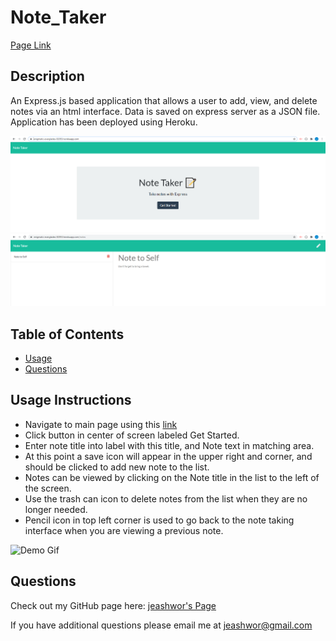 # Note_Taker
[Page Link](https://enigmatic-everglades-82053.herokuapp.com/)

## Description

An Express.js based application that allows a user to add, view, and delete notes via an html interface.  Data is saved on express server as a JSON file. Application has been deployed using Heroku. 

![Main Page](./assets/mainPage.png)
![Notes Page](./assets/notePagewNote.png)

## Table of Contents

* [Usage](#usage-instructions)  
* [Questions](#questions)

## Usage Instructions

* Navigate to main page using this [link](https://enigmatic-everglades-82053.herokuapp.com/)
* Click button in center of screen labeled Get Started.
* Enter note title into label with this title, and Note text in matching area.
* At this point a save icon will appear in the upper right and corner, and should be clicked to add new note to the list. 
* Notes can be viewed by clicking on the Note title in the list to the left of the screen.
* Use the trash can icon to delete notes from the list when they are no longer needed. 
* Pencil icon in top left corner is used to go back to the note taking interface when you are viewing a previous note. 

![Demo Gif](./assets/NoteTakerDemo.gif)

## Questions

Check out my GitHub page here:  [jeashwor's Page](https://github.com/jeashwor)

If you have additional questions please email me at jeashwor@gmail.com
